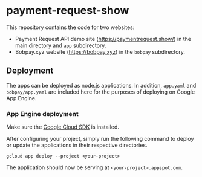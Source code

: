 # payment-request-show

This repository contains the code for two websites:

* Payment Request API demo site (https://paymentrequest.show/) in the main
  directory and `app` subdirectory.
* Bobpay.xyz website (https://bobpay.xyz) in the `bobpay` subdirectory.

## Deployment

The apps can be deployed as node.js applications. In addition, `app.yaml`
and `bobpay/app.yaml` are included here for the purposes of deploying on
Google App Engine.

### App Engine deployment

Make sure the [Google Cloud SDK](https://cloud.google.com/sdk/install) is
installed.

After configuring your project, simply run the following command to deploy
or update the applications in their respective directories.

`gcloud app deploy --project <your-project>`

The application should now be serving at `<your-project>.appspot.com`.
